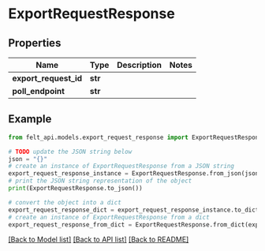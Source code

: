 # ExportRequestResponse


## Properties

Name | Type | Description | Notes
------------ | ------------- | ------------- | -------------
**export_request_id** | **str** |  | 
**poll_endpoint** | **str** |  | 

## Example

```python
from felt_api.models.export_request_response import ExportRequestResponse

# TODO update the JSON string below
json = "{}"
# create an instance of ExportRequestResponse from a JSON string
export_request_response_instance = ExportRequestResponse.from_json(json)
# print the JSON string representation of the object
print(ExportRequestResponse.to_json())

# convert the object into a dict
export_request_response_dict = export_request_response_instance.to_dict()
# create an instance of ExportRequestResponse from a dict
export_request_response_from_dict = ExportRequestResponse.from_dict(export_request_response_dict)
```
[[Back to Model list]](../README.md#documentation-for-models) [[Back to API list]](../README.md#documentation-for-api-endpoints) [[Back to README]](../README.md)


